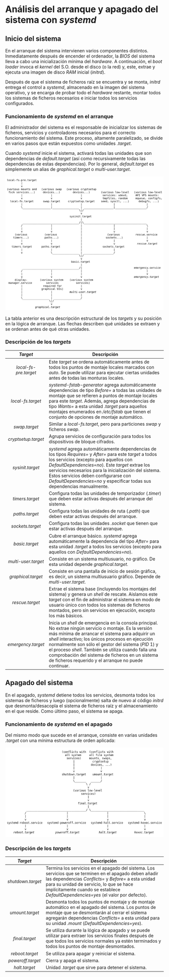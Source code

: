 
# Análisis del arranque y apagado del sistema con _systemd_

## Inicio del sistema

En el arranque del sistema intervienen varios componentes distintos. Inmediatamente después de encender el ordenador, la _BIOS_ del sistema lleva a cabo una inicialización mínima del _hardware_. A continuación, el _boot loader_ invoca el _kernel_ del S.O. desde el disco (o la red) y, este, extrae y ejecuta una imagen de disco _RAM_ inicial (_initrd_).

Después de que el sistema de ficheros raíz se encuentra y se monta, _initrd_ entrega el control a _systemd_, almacenado en la imagen del sistema operativo, y se encarga de probar todo el _hardware_ restante, montar todos los sistemas de ficheros necesarios e iniciar todos los servicios configurados.


### Funcionamiento de _systemd_ en el arranque

El administrador del sistema es el responsable de inicializar los sistemas de ficheros, servicios y controladores necesarios para el correcto funcionamiento del sistema. Este proceso, altamente paralelizado, se divide en varios pasos que están expuestos como unidades _.target_.

Cuando _systemd_ inicie el sistema, activará todas las unidades que son dependencias de _default.target_ (así como recursivamente todas las dependencias de estas dependencias). Por lo general, _default.target_ es simplemente un alias de _graphical.target_ o _multi-user.target_.

![arranque_sistema](/Imagenes/inicio.png "systemd en el arranque del sistema")

La tabla anterior es una descripción estructural de los _targets_ y su posición en la lógica de arranque. Las flechas describen qué unidades se extraen y se ordenan antes de qué otras unidades.


### Descripción de los _targets_

| _Target_ | Descripción |
| :------: | ----------- |
| _local-fs-pre.target_ | Este _target_ se ordena automáticamente antes de todos los puntos de montaje locales marcados con _auto_. Se puede utilizar para ejecutar ciertas unidades antes de todas las monturas locales. |
| _local-fs.target_ | _systemd-fstab-generator_ agrega automáticamente dependencias de tipo _Before=_ a todas las unidades de montaje que se refieren a puntos de montaje locales para este _target_. Además, agrega dependencias de tipo _Wants=_ a esta unidad _.target_ para aquellos montajes enumerados en _/etc/fstab_ que tienen el conjunto de opciones de montaje automático. |
| _swap.target_ | Similar a _local-fs.target_, pero para particiones _swap_ y ficheros _swap_. |
| _cryptsetup.target_ | Agrupa servicios de configuración para todos los dispositivos de bloque cifrados. |
| _sysinit.target_ | _systemd_ agrega automáticamente dependencias de los tipos _Requires=_ y _After=_ para este _target_ a todos los servicios (excepto para aquellos con _DefaultDependencies=no_). Este _target_ extrae los servicios necesarios para la inicialización del sistema. Estos servicios deben configurarse con _DefaultDependencies=no_ y especificar todas sus dependencias manualmente. |
| _timers.target_ | Configura todas las unidades de temporizador (_.timer_) que deben estar activas después del arranque del sistema. |
| _paths.target_ | Configura todas las unidades de ruta (_.path_) que deben estar activas después del arranque. |
| _sockets.target_ | Configura todas las unidades _.socket_ que tienen que estar activas después del arranque. |
| _basic.target_ | Cubre el arranque básico. _systemd_ agrega automáticamente la dependencia del tipo _After=_ para esta unidad _.target_ a todos los servicios (excepto para aquellos con _DefaultDependencies=no_). |
| _multi-user.target_ | Consiste en un sistema multiusuario, no gráfico. De esta unidad depende _graphical.target_. |
| _graphical.target_ | Consiste en una pantalla de inicio de sesión gráfica, es decir, un sistema multiusuario gráfico. Depende de _multi-user.target_. |
| _rescue.target_ | Extrae el sistema base (incluyendo los montajes del sistema) y genera un _shell_ de rescate. Aislamos este _target_ con el fin de administrar el sistema en modo de usuario único con todos los sistemas de ficheros montados, pero sin servicios en ejecución, excepto los más básicos. |
| _emergency.target_ | Inicia un _shell_ de emergencia en la consola principal. No extrae ningún servicio o montaje. Es la versión más mínima de arrancar el sistema para adquirir un _shell_ interactivo; los únicos procesos en ejecución normalmente son sólo el gestor del sistema (_PID_ 1) y el proceso _shell_. También se utiliza cuando falla una comprobación del sistema de ficheros en un sistema de ficheros requerido y el arranque no puede continuar. |


## Apagado del sistema

En el apagado, _systemd_ detiene todos los servicios, desmonta todos los sistemas de ficheros y luego (opcionalmente) salta de nuevo al código _initrd_ que desmonta/desacopla el sistema de ficheros raíz y el almacenamiento en el que reside. Como último paso, el sistema se apaga.


### Funcionamiento de _systemd_ en el apagado

Del mismo modo que sucede en el arranque, consiste en varias unidades _.target_ con una mínima estructura de orden aplicada:

![apagado_sistema](/Imagenes/apagado.png "systemd en el apagado del sistema")


### Descripción de los _targets_

| _Target_ | Descripción |
| :------: | ----------- |
| _shutdown.target_ | Termina los servicios en el apagado del sistema. Los servicios que se terminen en el apagado deben añadir las dependencias _Conflicts=_ y _Before=_ a esta unidad para su unidad de servicio, lo que se hace implícitamente cuando se establece _DefaultDependencies=yes_ (el valor por defecto). |
| _umount.target_ | Desmonta todos los puntos de montaje y de montaje automático en el apagado del sistema. Los puntos de montaje que se desmontarán al cerrar el sistema agregarán dependencias _Conflicts=_ a esta unidad para su unidad _.mount_ (_DefaultDependencies=yes_). |
| _final.target_ | Se utiliza durante la lógica de apagado y se puede utilizar para extraer los servicios finales después de que todos los servicios normales ya estén terminados y todos los puntos de montaje desmontados. |
| _reboot.target_ | Se utiliza para apagar y reiniciar el sistema. |
| _poweroff.target_ | Cierra y apaga el sistema. |
| _halt.target_ | Unidad _.target_ que sirve para detener el sistema. |

